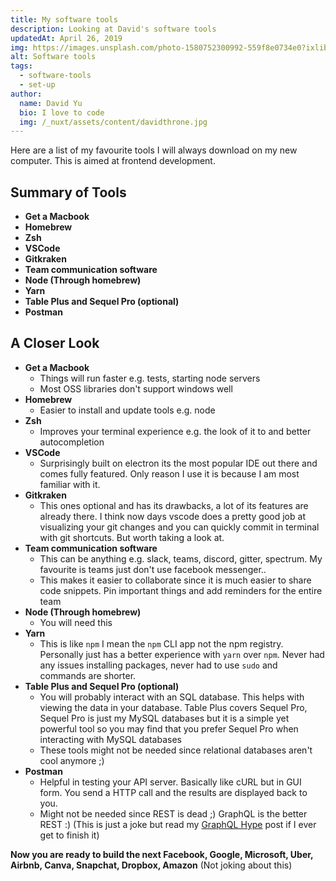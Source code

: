 ```yaml
---
title: My software tools
description: Looking at David's software tools
updatedAt: April 26, 2019
img: https://images.unsplash.com/photo-1580752300992-559f8e0734e0?ixlib=rb-1.2.1&ixid=eyJhcHBfaWQiOjEyMDd9&auto=format&fit=crop&w=634&q-60
alt: Software tools
tags:
  - software-tools
  - set-up
author:
  name: David Yu
  bio: I love to code
  img: /_nuxt/assets/content/davidthrone.jpg
---
```


Here are a list of my favourite tools I will always download on my new computer. This is aimed at frontend development.

## Summary of Tools

- **Get a Macbook**
- **Homebrew**
- **Zsh**
- **VSCode**
- **Gitkraken**
- **Team communication software**
- **Node (Through homebrew)**
- **Yarn**
- **Table Plus and Sequel Pro (optional)**
- **Postman**

## A Closer Look

- **Get a Macbook**
  - Things will run faster e.g. tests, starting node servers
  - Most OSS libraries don't support windows well
- **Homebrew**
  - Easier to install and update tools e.g. node
- **Zsh**
  - Improves your terminal experience e.g. the look of it to and better autocompletion
- **VSCode**
  - Surprisingly built on electron its the most popular IDE out there and comes fully featured. Only reason I use it is because I am most familiar with it.
- **Gitkraken**
  - This ones optional and has its drawbacks, a lot of its features are already there. I think now days vscode does a pretty good job at visualizing your git changes and you can quickly commit in terminal with git shortcuts. But worth taking a look at.
- **Team communication software**
  - This can be anything e.g. slack, teams, discord, gitter, spectrum. My favourite is teams just don't use facebook messenger..
  - This makes it easier to collaborate since it is much easier to share code snippets. Pin important things and add reminders for the entire team
- **Node (Through homebrew)**
  - You will need this
- **Yarn**
  - This is like `npm` I mean the `npm` CLI app not the npm registry. Personally just has a better experience with `yarn` over `npm`. Never had any issues installing packages, never had to use `sudo` and commands are shorter.
- **Table Plus and Sequel Pro (optional)**
  - You will probably interact with an SQL database. This helps with viewing the data in your database. Table Plus covers Sequel Pro, Sequel Pro is just my MySQL databases but it is a simple yet powerful tool so you may find that you prefer Sequel Pro when interacting with MySQL databases
  - These tools might not be needed since relational databases aren't cool anymore ;)
- **Postman**
  - Helpful in testing your API server. Basically like cURL but in GUI form. You send a HTTP call and the results are displayed back to you.
  - Might not be needed since REST is dead ;) GraphQL is the better REST :) (This is just a joke but read my [GraphQL Hype](/graphql-hype) post if I ever get to finish it)

**Now you are ready to build the next Facebook, Google, Microsoft, Uber, Airbnb, Canva, Snapchat, Dropbox, Amazon** (Not joking about this)
